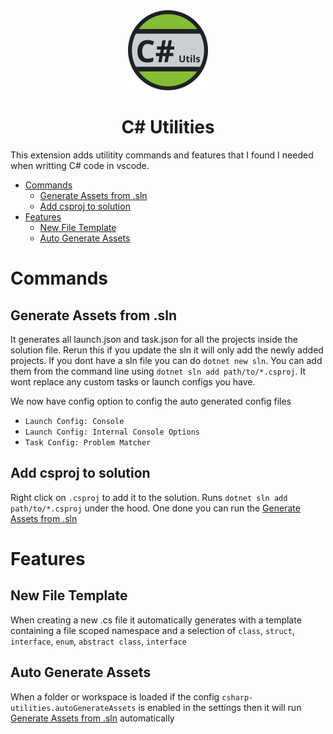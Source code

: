 <div align="center">
    <img src="https://raw.githubusercontent.com/IrishBruse/CSharp-Utilities/main/assets/128.png">
    <h1>C# Utilities</h1>
</div>

This extension adds utilitity commands and features that I found I needed when writting C# code in vscode.

- [Commands](#commands)
  - [Generate Assets from .sln](#generate-assets-from-sln)
  - [Add csproj to solution](#add-csproj-to-solution)
- [Features](#features)
  - [New File Template](#new-file-template)
  - [Auto Generate Assets](#auto-generate-assets)

# Commands

## Generate Assets from .sln
It generates all launch.json and task.json for all the projects inside the solution file.
Rerun this if you update the sln it will only add the newly added projects.
If you dont have a sln file you can do `dotnet new sln`.
You can add them from the command line using `dotnet sln add path/to/*.csproj`.
It wont replace any custom tasks or launch configs you have.

We now have config option to config the auto generated config files
- `Launch Config: Console`
- `Launch Config: Internal Console Options`
- `Task Config: Problem Matcher`

## Add csproj to solution
Right click on `.csproj` to add it to the solution.
Runs `dotnet sln add path/to/*.csproj` under the hood.
One done you can run the [Generate Assets from .sln](#generate-assets-from-sln)

# Features

## New File Template
When creating a new .cs file it automatically generates with a template containing a file scoped
namespace and a selection of `class`, `struct`, `interface`, `enum`, `abstract class`, `interface`

## Auto Generate Assets
When a folder or workspace is loaded if the config `csharp-utilities.autoGenerateAssets`
is enabled in the settings then it will run [Generate Assets from .sln](#generate-assets-from-.sln) automatically
